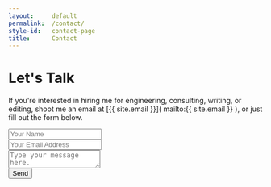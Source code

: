 ```yaml
---
layout:     default
permalink:  /contact/
style-id:   contact-page
title:      Contact
---
```


# Let's Talk

If you're interested in hiring me for engineering, consulting, writing, or editing, shoot me an email at [{{ site.email }}]( mailto:{{ site.email }} ), or just fill out the form below.

<form id="contact-form" action="https://formspree.io/{{ site.email }}" method="POST">
  <div class="form-group">
    <input  type="text"
            name="name"
            placeholder="Your Name"
            class="form-control"
            tabindex="10">
  </div>
  <div class="form-group">
    <input  type="email"
            name="_replyto"
            placeholder="Your Email Address"
            class="form-control"
            tabindex="10">
  </div>
  <div class="form-group">
    <textarea name="message"  
              placeholder="Type your message here."
              class="form-control"
              tabindex="10"></textarea>
  </div>
  
  <input type="submit" value="Send" class="btn btn-primary col-xs-12 col-sm-6" tabindex="10">
</form>